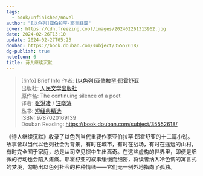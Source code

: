 ```yaml
---
tags:
  - book/unfinished/novel
author: "[以色列]亚伯拉罕·耶霍舒亚"
cover: https://cdn.freezing.cool/images/202402261313962.jpg
date: 2024-02-26T13:10
update: 2024-02-27T05:23
douban: https://book.douban.com/subject/35552618/
dg-publish: true
noteIcon: 6
title: 诗人继续沉默
---
```

>[!info] Brief Info
>作者: [[以色列]亚伯拉罕·耶霍舒亚](https://book.douban.com/search/%E4%BA%9A%E4%BC%AF%E6%8B%89%E7%BD%95%C2%B7%E8%80%B6%E9%9C%8D%E8%88%92%E4%BA%9A)  
>出版社: [人民文学出版社](https://book.douban.com/press/2287)  
>原作名: The continuing silence of a poet  
>译者: [张洪凌](https://book.douban.com/author/4628163) / [汪晓涛](https://book.douban.com/search/%E6%B1%AA%E6%99%93%E6%B6%9B)  
>丛书: [短经典精选](https://book.douban.com/series/39312)  
>ISBN: 9787020169139  
>Douban Reading: https://book.douban.com/subject/35552618/

《诗人继续沉默》收录了以色列当代重要作家亚伯拉罕·耶霍舒亚的十二篇小说。故事皆以当代以色列社会为背景，有时在城市，有时在战场，有时在遥远的山村，有时完全囿于家庭，总是从司空见惯中生出离奇。在这些虚构的世界里，即便是细微的行动也会陷入瘫痪。耶霍舒亚的叙事缓慢而细密，将读者纳入冷色调的寓言式的梦境，勾勒出以色列社会的种种情绪——它们无一例外地指向了孤独。